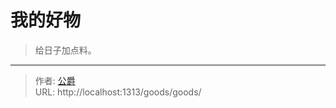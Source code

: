 # 我的好物


> 给日子加点料。

---

> 作者: [公爵](https://blog.gjcloak.top)  
> URL: http://localhost:1313/goods/goods/  

